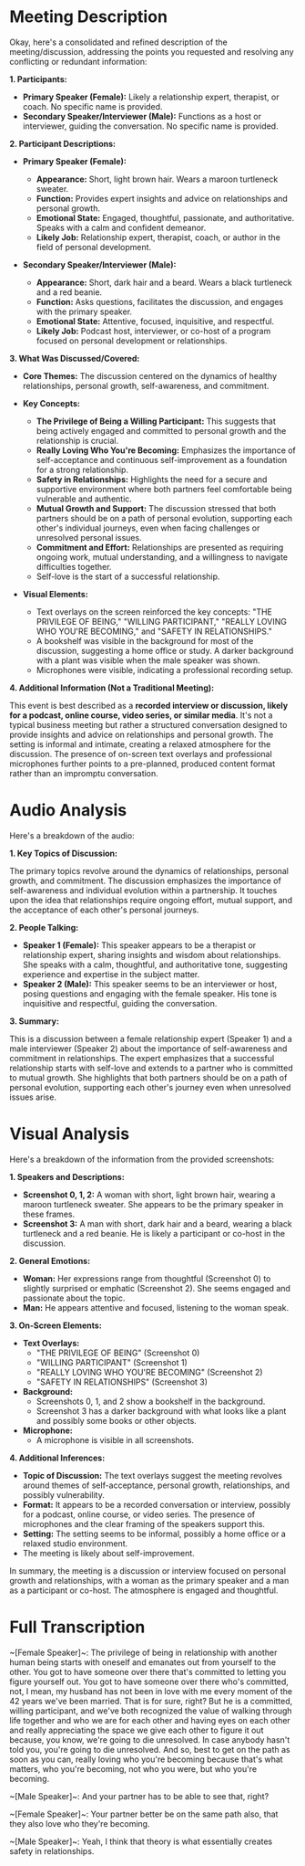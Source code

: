 # Meeting Description

Okay, here's a consolidated and refined description of the meeting/discussion, addressing the points you requested and resolving any conflicting or redundant information:

**1. Participants:**

*   **Primary Speaker (Female):** Likely a relationship expert, therapist, or coach. No specific name is provided.
*   **Secondary Speaker/Interviewer (Male):** Functions as a host or interviewer, guiding the conversation. No specific name is provided.

**2. Participant Descriptions:**

*   **Primary Speaker (Female):**
    *   **Appearance:** Short, light brown hair. Wears a maroon turtleneck sweater.
    *   **Function:** Provides expert insights and advice on relationships and personal growth.
    *   **Emotional State:** Engaged, thoughtful, passionate, and authoritative. Speaks with a calm and confident demeanor.
    *   **Likely Job:** Relationship expert, therapist, coach, or author in the field of personal development.

*   **Secondary Speaker/Interviewer (Male):**
    *   **Appearance:** Short, dark hair and a beard. Wears a black turtleneck and a red beanie.
    *   **Function:** Asks questions, facilitates the discussion, and engages with the primary speaker.
    *   **Emotional State:** Attentive, focused, inquisitive, and respectful.
    *   **Likely Job:** Podcast host, interviewer, or co-host of a program focused on personal development or relationships.

**3. What Was Discussed/Covered:**

*   **Core Themes:** The discussion centered on the dynamics of healthy relationships, personal growth, self-awareness, and commitment.
*   **Key Concepts:**
    *   **The Privilege of Being a Willing Participant:** This suggests that being actively engaged and committed to personal growth and the relationship is crucial.
    *   **Really Loving Who You're Becoming:** Emphasizes the importance of self-acceptance and continuous self-improvement as a foundation for a strong relationship.
    *   **Safety in Relationships:** Highlights the need for a secure and supportive environment where both partners feel comfortable being vulnerable and authentic.
    *   **Mutual Growth and Support:** The discussion stressed that both partners should be on a path of personal evolution, supporting each other's individual journeys, even when facing challenges or unresolved personal issues.
    *   **Commitment and Effort:** Relationships are presented as requiring ongoing work, mutual understanding, and a willingness to navigate difficulties together.
    * Self-love is the start of a successful relationship.

* **Visual Elements:**
    * Text overlays on the screen reinforced the key concepts: "THE PRIVILEGE OF BEING," "WILLING PARTICIPANT," "REALLY LOVING WHO YOU'RE BECOMING," and "SAFETY IN RELATIONSHIPS."
    * A bookshelf was visible in the background for most of the discussion, suggesting a home office or study. A darker background with a plant was visible when the male speaker was shown.
    * Microphones were visible, indicating a professional recording setup.

**4. Additional Information (Not a Traditional Meeting):**

This event is best described as a **recorded interview or discussion, likely for a podcast, online course, video series, or similar media**. It's not a typical business meeting but rather a structured conversation designed to provide insights and advice on relationships and personal growth. The setting is informal and intimate, creating a relaxed atmosphere for the discussion. The presence of on-screen text overlays and professional microphones further points to a pre-planned, produced content format rather than an impromptu conversation.



# Audio Analysis

Here's a breakdown of the audio:

**1. Key Topics of Discussion:**

The primary topics revolve around the dynamics of relationships, personal growth, and commitment. The discussion emphasizes the importance of self-awareness and individual evolution within a partnership. It touches upon the idea that relationships require ongoing effort, mutual support, and the acceptance of each other's personal journeys.

**2. People Talking:**

*   **Speaker 1 (Female):** This speaker appears to be a therapist or relationship expert, sharing insights and wisdom about relationships. She speaks with a calm, thoughtful, and authoritative tone, suggesting experience and expertise in the subject matter.
*   **Speaker 2 (Male):** This speaker seems to be an interviewer or host, posing questions and engaging with the female speaker. His tone is inquisitive and respectful, guiding the conversation.

**3. Summary:**

This is a discussion between a female relationship expert (Speaker 1) and a male interviewer (Speaker 2) about the importance of self-awareness and commitment in relationships. The expert emphasizes that a successful relationship starts with self-love and extends to a partner who is committed to mutual growth. She highlights that both partners should be on a path of personal evolution, supporting each other's journey even when unresolved issues arise.



# Visual Analysis

Here's a breakdown of the information from the provided screenshots:

**1. Speakers and Descriptions:**

*   **Screenshot 0, 1, 2:** A woman with short, light brown hair, wearing a maroon turtleneck sweater. She appears to be the primary speaker in these frames.
*   **Screenshot 3:** A man with short, dark hair and a beard, wearing a black turtleneck and a red beanie. He is likely a participant or co-host in the discussion.

**2. General Emotions:**

*   **Woman:** Her expressions range from thoughtful (Screenshot 0) to slightly surprised or emphatic (Screenshot 2). She seems engaged and passionate about the topic.
*   **Man:** He appears attentive and focused, listening to the woman speak.

**3. On-Screen Elements:**

*   **Text Overlays:**
    *   "THE PRIVILEGE OF BEING" (Screenshot 0)
    *   "WILLING PARTICIPANT" (Screenshot 1)
    *   "REALLY LOVING WHO YOU'RE BECOMING" (Screenshot 2)
    *   "SAFETY IN RELATIONSHIPS" (Screenshot 3)
*   **Background:**
    *   Screenshots 0, 1, and 2 show a bookshelf in the background.
    *   Screenshot 3 has a darker background with what looks like a plant and possibly some books or other objects.
* **Microphone:**
    * A microphone is visible in all screenshots.

**4. Additional Inferences:**

*   **Topic of Discussion:** The text overlays suggest the meeting revolves around themes of self-acceptance, personal growth, relationships, and possibly vulnerability.
*   **Format:** It appears to be a recorded conversation or interview, possibly for a podcast, online course, or video series. The presence of microphones and the clear framing of the speakers support this.
*   **Setting:** The setting seems to be informal, possibly a home office or a relaxed studio environment.
* The meeting is likely about self-improvement.

In summary, the meeting is a discussion or interview focused on personal growth and relationships, with a woman as the primary speaker and a man as a participant or co-host. The atmosphere is engaged and thoughtful.



# Full Transcription

~[Female Speaker]~: The privilege of being in relationship with another human being starts with oneself and emanates out from yourself to the other. You got to have someone over there that's committed to letting you figure yourself out. You got to have someone over there who's committed, not, I mean, my husband has not been in love with me every moment of the 42 years we've been married. That is for sure, right? But he is a committed, willing participant, and we've both recognized the value of walking through life together and who we are for each other and having eyes on each other and really appreciating the space we give each other to figure it out because, you know, we're going to die unresolved. In case anybody hasn't told you, you're going to die unresolved. And so, best to get on the path as soon as you can, really loving who you're becoming because that's what matters, who you're becoming, not who you were, but who you're becoming.


~[Male Speaker]~: And your partner has to be able to see that, right?


~[Female Speaker]~: Your partner better be on the same path also, that they also love who they're becoming.


~[Male Speaker]~: Yeah, I think that theory is what essentially creates safety in relationships.